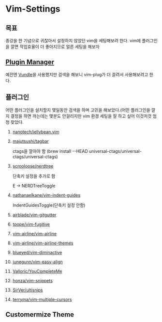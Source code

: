# Vim-Settings

## 목표

종강을 한 기념으로 귀찮아서 설정하지 않았던 vim을 세팅해보려 한다.
vim에 플러그인을 깔면 작업효율이 더 좋아지므로 얼른 세팅을 해보자

## [Plugin Manager](https://github.com/junegunn/vim-plug)

예전엔 [Vundle](https://github.com/VundleVim/Vundle.vim)을 사용했지만 검색을 해보니 vim-plug가 더 끌려서 사용해보려고 한다.

## 플러그인

어떤 플러그인을 설치할지 몇일동안 검색을 하며 고민을 해보았다.(어떤 플러그인을 깔지 결정을 하면 까는데는 몇분도 안걸리지만 vim 환경 세팅을 잘 하고 싶어 이것저것 엄청 찾았다.

1.  [nanotech/jellybean.vim](https://github.com/nanotech/jellybeans.vim)
2.  [majutsushi/tagbar](https://github.com/majutsushi/tagbar)

    ctags을 깔아야 함 (brew install --HEAD universal-ctags/universal-ctags/universal-ctags)
3.  [scrooloose/nerdtree](https://github.com/preservim/nerdtree)

    단축키 설정을 추가로 함 

    E -> NERDTreeToggle
4.  [nathanaelkane/vim-indent-guides](https://github.com/nathanaelkane/vim-indent-guides)

    IndentGuidesToggle(단축키 설정 안함)
5.  [airblade/vim-gitgutter](https://github.com/airblade/vim-gitgutter)
6.  [tpope/vim-fugitive](https://github.com/tpope/vim-fugitive)
7.  [vim-airline/vim-airline](https://github.com/vim-airline/vim-airline/vim-airline)
8.  [vim-airline/vim-airline-themes](https://github.com/vim-airline/vim-airline-themes)
9.  [blueyed/vim-diminactive](https://github.com/blueyed/vim-diminactive)
10. [junegunn/vim-easy-align](https://github.com/junegunn/vim-easy-align)
11. [Valloric/YouCompleteMe](https://github.com/Valloric/YouCompleteMe)
12. [honza/vim-snippets](https://github.com/honza/vim-snippets)
13. [SirVer/ultisnips](https://github.com/ultisnips)
14. [terryma/vim-multiple-cursors](https://github.com/terryma/vim-multiple-cursors)

## Customermize Theme

